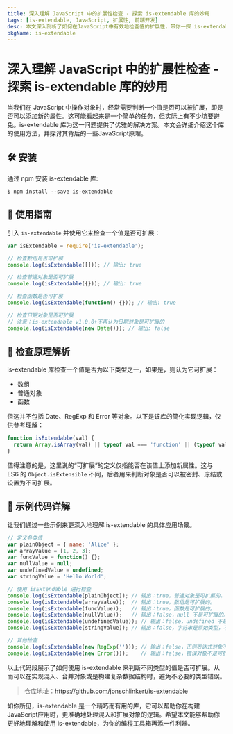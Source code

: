 ```yaml
---
title: 深入理解 JavaScript 中的扩展性检查 - 探索 is-extendable 库的妙用
tags: [is-extendable, JavaScript, 扩展性, 前端开发]
desc: 本文深入剖析了如何在JavaScript中有效地检查值的扩展性，带你一探 is-extendable 库的实际应用和精髓。
pkgName: is-extendable
---
```


# 深入理解 JavaScript 中的扩展性检查 - 探索 is-extendable 库的妙用

当我们在 JavaScript 中操作对象时，经常需要判断一个值是否可以被扩展，即是否可以添加新的属性。这可能看起来是一个简单的任务，但实际上有不少坑要避免。is-extendable 库为这一问题提供了优雅的解决方案。本文会详细介绍这个库的使用方法，并探讨其背后的一些JavaScript原理。

## 🛠️ 安装

通过 npm 安装 is-extendable 库:

```shell
$ npm install --save is-extendable
```

## 📖 使用指南

引入 `is-extendable` 并使用它来检查一个值是否可扩展：

```javascript
var isExtendable = require('is-extendable');

// 检查数组是否可扩展
console.log(isExtendable([])); // 输出: true

// 检查普通对象是否可扩展
console.log(isExtendable({})); // 输出: true

// 检查函数是否可扩展
console.log(isExtendable(function() {})); // 输出: true

// 检查日期对象是否可扩展
// 注意：is-extendable v1.0.0+不再认为日期对象是可扩展的
console.log(isExtendable(new Date())); // 输出: false
```

## 🧐 检查原理解析

is-extendable 库检查一个值是否为以下类型之一，如果是，则认为它可扩展：

* 数组
* 普通对象
* 函数

但这并不包括 Date、RegExp 和 Error 等对象。以下是该库的简化实现逻辑，仅供参考理解：

```javascript
function isExtendable(val) {
  return Array.isArray(val) || typeof val === 'function' || (typeof val === 'object' && val !== null);
}
```

值得注意的是，这里说的“可扩展”的定义仅指能否在该值上添加新属性。这与 ES6 的 `Object.isExtensible` 不同，后者用来判断对象是否可以被密封、冻结或设置为不可扩展。

## 📝 示例代码详解

让我们通过一些示例来更深入地理解 is-extendable 的具体应用场景。

```javascript
// 定义各类值
var plainObject = { name: 'Alice' };
var arrayValue = [1, 2, 3];
var funcValue = function() {};
var nullValue = null;
var undefinedValue = undefined;
var stringValue = 'Hello World';

// 使用 isExtendable 进行检查
console.log(isExtendable(plainObject)); // 输出：true，普通对象是可扩展的。
console.log(isExtendable(arrayValue));  // 输出：true，数组是可扩展的。
console.log(isExtendable(funcValue));   // 输出：true，函数是可扩展的。
console.log(isExtendable(nullValue));   // 输出：false，null 不是可扩展的。
console.log(isExtendable(undefinedValue)); // 输出：false，undefined 不是可扩展的。
console.log(isExtendable(stringValue)); // 输出：false，字符串是原始类型，不是可扩展的。

// 其他检查
console.log(isExtendable(new RegExp(''))); // 输出：false，正则表达式对象不是可扩展的（v1.0.0+）。
console.log(isExtendable(new Error()));    // 输出：false，错误对象不是可扩展的（v1.0.0+）。
```

以上代码段展示了如何使用 is-extendable 来判断不同类型的值是否可扩展。从而可以在实现混入、合并对象或是构建复杂数据结构时，避免不必要的类型错误。

> 仓库地址：https://github.com/jonschlinkert/is-extendable

如你所见，is-extendable 是一个精巧而有用的库，它可以帮助你在构建JavaScript应用时，更准确地处理混入和扩展对象的逻辑。希望本文能够帮助你更好地理解和使用 is-extendable，为你的编程工具箱再添一件利器。
